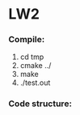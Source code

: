 <h1>LW2</h1>

<h3>Compile:</h3>

1. cd tmp
2. cmake ../
3. make
4. ./test.out

<h3>Code structure:</h3>

